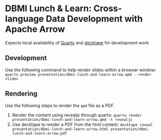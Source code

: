 # DBMI Lunch & Learn: Cross-language Data Development with Apache Arrow

Expects local availability of [Quarto](https://quarto.org/docs/) and [decktape](https://github.com/astefanutti/decktape) for development work.

## Development

Use the following command to help render slides within a browser window:
`quarto preview presentation/dbmi-lunch-and-learn-arrow.qmd --render slides`

## Rendering

Use the following steps to render the `qmd` file as a PDF.

1. Render the content using revealjs through quarto: `quarto render presentation/dbmi-lunch-and-learn-arrow.qmd -t revealjs`
2. Use decktape to render a PDF from the html content: `decktape reveal presentation/dbmi-lunch-and-learn-arrow.html presentation/dbmi-lunch-and-learn-arrow.pdf`
